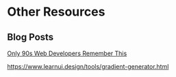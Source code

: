 # Other Resources



## Blog Posts

[Only 90s Web Developers Remember This](https://zachholman.com/posts/only-90s-developers/)





https://www.learnui.design/tools/gradient-generator.html